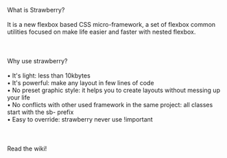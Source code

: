 What is Strawberry? 
<br><br>
It is a new flexbox based CSS micro-framework, a set of flexbox common utilities focused on make life easier and faster with nested flexbox.
<br><br><br><br>
Why use strawberry? 
<br><br>
• It's light: less than 10kbytes<br>
• It's powerful: make any layout in few lines of code<br>
• No preset graphic style: it helps you to create layouts without messing up your life<br>
• No conflicts with other used framework in the same project: all classes start with the sb- prefix<br>
• Easy to override: strawberry never use !important 
<br><br><br><br>
Read the wiki!
